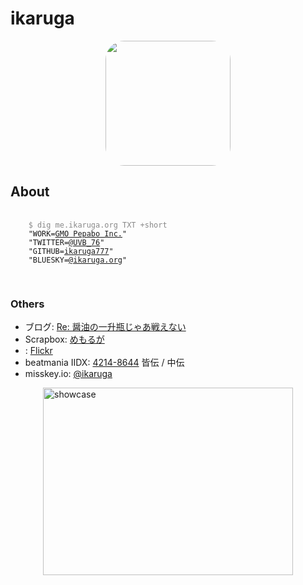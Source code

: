 # ikaruga

<span style="display: flex;  justify-content: center;">
<img style="border-radius: 30px;" src="//ikaruga.org/icon.jpg" width="200px" height="200px">
</span>


## About

<div class="language-console extra-class">
  <pre class="language-text console">
    <code>
    <span style="color:#888">$ dig me.ikaruga.org TXT +short</span>
    "WORK=<a href="https://pepabo.com/" target="_blank">GMO Pepabo Inc.</a>"
    "TWITTER=<a href="https://twitter.com/UVB_76" target="_blank">@UVB_76</a>"
    "GITHUB=<a href="https://github.com/ikaruga777" target="_blank">ikaruga777</a>"
    "BLUESKY=<a href="https://bsky.app/profile/ikaruga.org" target="_blank">@ikaruga.org</a>"
    </code>
  </pre>
</div>

### Others

- ブログ: [Re: 醤油の一升瓶じゃあ戦えない](https://uvb-76.hatenablog.com/)
- Scrapbox: [めもるが](https://scrapbox.io/uvb-76/)
- <i class="fa-brands fa-flickr"> </i>: [Flickr](https://www.flickr.com/photos/uvb_76/)
- beatmania IIDX: [4214-8644](https://score.iidx.app/users/4214-8644) 皆伝 / 中伝
- misskey.io: [@ikaruga](https://misskey.io/@ikaruga)

<span style="display: flex;  justify-content: center;">
<a data-flickr-embed="true" href="https://www.flickr.com/photos/uvb_76/albums/72177720308085762" title="showcase"><img src="https://live.staticflickr.com/2941/33206327450_bcd06dbe6d_w.jpg" width="400" height="300" alt="showcase"/></a><script async src="//embedr.flickr.com/assets/client-code.js" charset="utf-8"></script>
</span>
<style type="text/css">
  .flickr-embed-frame {

  }
</style>
